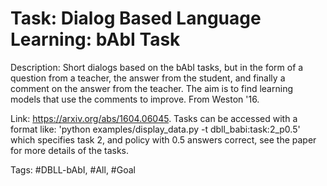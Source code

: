 Task: Dialog Based Language Learning: bAbI Task
================================================
Description: Short dialogs based on the bAbI tasks, but in the form of a question from a teacher, the answer from the student, and finally a comment on the answer from the teacher. The aim is to find learning models that use the comments to improve. From Weston '16. 

Link: https://arxiv.org/abs/1604.06045. Tasks can be accessed with a format like: 'python examples/display_data.py -t dbll_babi:task:2_p0.5' which specifies task 2, and policy with 0.5 answers correct, see the paper for more details of the tasks.

Tags: #DBLL-bAbI, #All, #Goal

